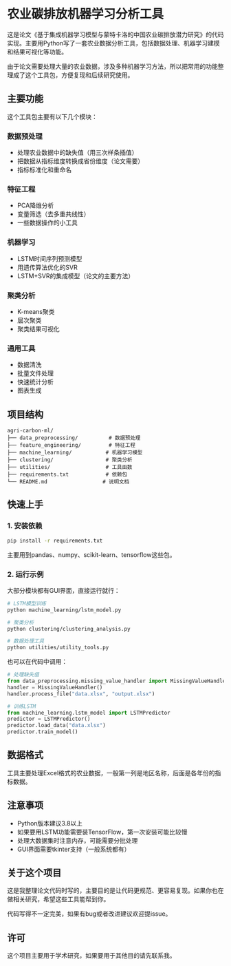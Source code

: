 # 农业碳排放机器学习分析工具

这是论文《基于集成机器学习模型与蒙特卡洛的中国农业碳排放潜力研究》的代码实现。主要用Python写了一套农业数据分析工具，包括数据处理、机器学习建模和结果可视化等功能。

由于论文需要处理大量的农业数据，涉及多种机器学习方法，所以把常用的功能整理成了这个工具包，方便复现和后续研究使用。

## 主要功能

这个工具包主要有以下几个模块：

###  数据预处理
- 处理农业数据中的缺失值（用三次样条插值）
- 把数据从指标维度转换成省份维度（论文需要）
- 指标标准化和重命名

###  特征工程
- PCA降维分析
- 变量筛选（去多重共线性）
- 一些数据操作的小工具

###  机器学习
- LSTM时间序列预测模型
- 用遗传算法优化的SVR
- LSTM+SVR的集成模型（论文的主要方法）

###  聚类分析
- K-means聚类
- 层次聚类
- 聚类结果可视化

###  通用工具
- 数据清洗
- 批量文件处理
- 快速统计分析
- 图表生成

## 项目结构

```
agri-carbon-ml/
├── data_preprocessing/          # 数据预处理
├── feature_engineering/         # 特征工程
├── machine_learning/           # 机器学习模型
├── clustering/                 # 聚类分析
├── utilities/                  # 工具函数
├── requirements.txt            # 依赖包
└── README.md                  # 说明文档
```

## 快速上手

### 1. 安装依赖

```bash
pip install -r requirements.txt
```

主要用到pandas、numpy、scikit-learn、tensorflow这些包。

### 2. 运行示例

大部分模块都有GUI界面，直接运行就行：

```bash
# LSTM模型训练
python machine_learning/lstm_model.py

# 聚类分析
python clustering/clustering_analysis.py

# 数据处理工具
python utilities/utility_tools.py
```

也可以在代码中调用：

```python
# 处理缺失值
from data_preprocessing.missing_value_handler import MissingValueHandler
handler = MissingValueHandler()
handler.process_file("data.xlsx", "output.xlsx")

# 训练LSTM
from machine_learning.lstm_model import LSTMPredictor
predictor = LSTMPredictor()
predictor.load_data("data.xlsx")
predictor.train_model()
```

## 数据格式

工具主要处理Excel格式的农业数据，一般第一列是地区名称，后面是各年份的指标数据。

## 注意事项

- Python版本建议3.8以上
- 如果要用LSTM功能需要装TensorFlow，第一次安装可能比较慢
- 处理大数据集时注意内存，可能需要分批处理
- GUI界面需要tkinter支持（一般系统都有）

## 关于这个项目

这是我整理论文代码时写的，主要目的是让代码更规范、更容易复现。如果你也在做相关研究，希望这些工具能帮到你。

代码写得不一定完美，如果有bug或者改进建议欢迎提issue。

## 许可

这个项目主要用于学术研究，如果要用于其他目的请先联系我。